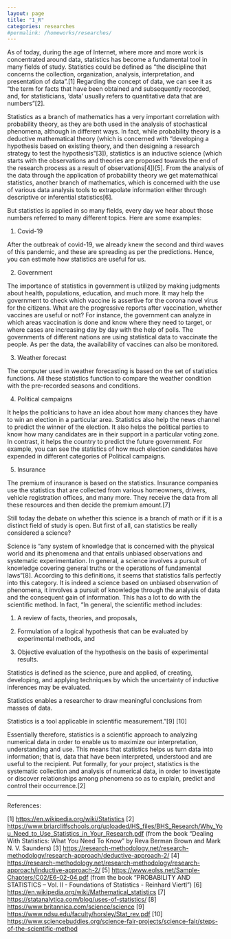 ```yaml
---
layout: page
title: "1_R"
categories: researches
#permalink: /homeworks/researches/
---
```

As of today, during the age of Internet, where more and more work is concentrated around data, statistics has become a fundamental tool in many fields of study. Statistics could be defined as “the discipline that concerns the collection, organization, analysis, interpretation, and presentation of data”.[1] Regarding the concept of data, we can see it as “the term for facts that have been obtained and subsequently recorded, and, for statisticians, ‘data’ usually refers to quantitative data that are numbers”[2].

Statistics as a branch of mathematics has a very important correlation with probability theory, as they are both used in the analysis of stochastical phenomena, although in different ways. In fact, while probability theory is a deductive mathematical theory (which is concerned with “developing a hypothesis based on existing theory, and then designing a research strategy to test the hypothesis”[3]), statistics is an inductive science (which starts with the observations and theories are proposed towards the end of the research process as a result of observations[4])[5]. From the analysis of the data through the application of probability theory we get matemathical statistics, another branch of mathematics, which is concerned with the use of various data analysis tools to extrapolate information either through descriptive or inferential statistics[6].

But statistics is applied in so many fields, every day we hear about those numbers referred to many different topics. Here are some examples:

1) Covid-19

After the outbreak of covid-19, we already knew the second and third waves of this pandemic, and these are spreading as per the predictions. Hence, you can estimate how statistics are useful for us.

2) Government

The importance of statistics in government is utilized by making judgments about health, populations, education, and much more. It may help the government to check which vaccine is assertive for the corona novel virus for the citizens. What are the progressive reports after vaccination, whether vaccines are useful or not? For instance, the government can analyze in which areas vaccination is done and know where they need to target, or where cases are increasing day by day with the help of polls. The governments of different nations are using statistical data to vaccinate the people. As per the data, the availability of vaccines can also be monitored.

3) Weather forecast

The computer used in weather forecasting is based on the set of statistics functions. All these statistics function to compare the weather condition with the pre-recorded seasons and conditions.

4) Political campaigns

It helps the politicians to have an idea about how many chances they have to win an election in a particular area. Statistics also help the news channel to predict the winner of the election. It also helps the political parties to know how many candidates are in their support in a particular voting zone. In contrast, it helps the country to predict the future government. For example, you can see the statistics of how much election candidates have expended in different categories of Political campaigns.

5) Insurance

The premium of insurance is based on the statistics. Insurance companies use the statistics that are collected from various homeowners, drivers, vehicle registration offices, and many more. They receive the data from all these resources and then decide the premium amount.[7]

Still today the debate on whether this science is a branch of math or if it is a distinct field of study is open. But first of all, can statistics be really considered a science?

Science is “any system of knowledge that is concerned with the physical world and its phenomena and that entails unbiased observations and systematic experimentation. In general, a science involves a pursuit of knowledge covering general truths or the operations of fundamental laws”[8]. According to this definitions, it seems that statistics falls perfectly into this category. It is indeed a science based on unbiased observation of phenomena, it involves a pursuit of knowledge through the analysis of data and the consequent gain of information. This has a lot to do with the scientific method. In fact, “In general, the scientific method includes:

1. A review of facts, theories, and proposals,

2. Formulation of a logical hypothesis that can be evaluated by experimental methods, and

3. Objective evaluation of the hypothesis on the basis of experimental results.

Statistics is defined as the science, pure and applied, of creating, developing, and applying techniques by which the uncertainty of inductive inferences may be evaluated.

Statistics enables a researcher to draw meaningful conclusions from masses of data.

Statistics is a tool applicable in scientific measurement.”[9]
[10]

Essentially therefore, statistics is a scientific approach to analyzing numerical data in order to enable us to maximize our interpretation, understanding and use. This means that statistics helps us turn data into information; that is, data that have been interpreted, understood and are useful to the recipient. Put formally, for your project, statistics is the systematic collection and analysis of numerical data, in order to investigate or discover relationships among phenomena so as to explain, predict and control their occurrence.[2]



-------------------------------------------------------------------------------------------------
References:

[1] https://en.wikipedia.org/wiki/Statistics
[2] https://www.briarcliffschools.org/uploaded/HS_files/BHS_Research/Why_You_Need_to_Use_Statistics_in_Your_Research.pdf (from the book “Dealing With Statistics: What You Need To Know” by Reva Berman Brown and Mark N. V. Saunders)
[3] https://research-methodology.net/research-methodology/research-approach/deductive-approach-2/
[4] https://research-methodology.net/research-methodology/research-approach/inductive-approach-2/
[5] https://www.eolss.net/Sample-Chapters/C02/E6-02-04.pdf (from the book “PROBABILITY AND STATISTICS – Vol. II - Foundations of Statistics - Reinhard Viertl”)
[6] https://en.wikipedia.org/wiki/Mathematical_statistics
[7] https://statanalytica.com/blog/uses-of-statistics/
[8] https://www.britannica.com/science/science
[9] https://www.ndsu.edu/faculty/horsley/Stat_rev.pdf
[10] https://www.sciencebuddies.org/science-fair-projects/science-fair/steps-of-the-scientific-method